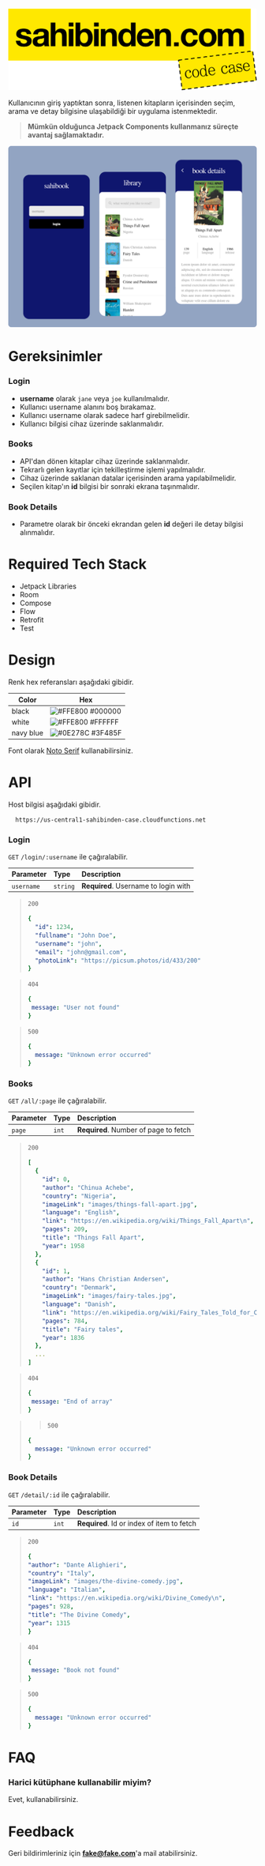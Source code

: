 ![logo|200x100](./assets/logo.png)

Kullanıcının giriş yaptıktan sonra, listenen kitapların içerisinden seçim, arama ve detay bilgisine ulaşabildiği bir uygulama istenmektedir.

> **Mümkün olduğunca Jetpack Components kullanmanız süreçte avantaj sağlamaktadır.**

![design](./assets/design.png)

# Gereksinimler

### Login
- **username** olarak `jane` veya `joe` kullanılmalıdır. 
- Kullanıcı username alanını boş bırakamaz.
- Kullanıcı username olarak sadece harf girebilmelidir.
- Kullanıcı bilgisi cihaz üzerinde saklanmalıdır.

### Books
- API'dan dönen kitaplar cihaz üzerinde saklanmalıdır.
- Tekrarlı gelen kayıtlar için tekilleştirme işlemi yapılmalıdır.
- Cihaz üzerinde saklanan datalar içerisinden arama yapılabilmelidir.
- Seçilen kitap'ın **id** bilgisi bir sonraki ekrana taşınmalıdır.

### Book Details
- Parametre olarak bir önceki ekrandan gelen **id** değeri ile detay bilgisi alınmalıdır.

# Required Tech Stack
- Jetpack Libraries
- Room
- Compose
- Flow
- Retrofit
- Test

# Design

Renk hex referansları aşağıdaki gibidir.

| Color     | Hex                                                              |
|-----------|------------------------------------------------------------------|
| black     | ![#FFE800](https://via.placeholder.com/10/000000?text=+) #000000 |
| white     | ![#FFE800](https://via.placeholder.com/10/ffffff?text=+) #FFFFFF |
| navy blue | ![#0E278C](https://via.placeholder.com/10/0E278C?text=+) #3F485F |

Font olarak [Noto Serif](https://fonts.google.com/noto/specimen/Noto+Serif?stroke=Serif) kullanabilirsiniz.

# API

Host bilgisi aşağıdaki gibidir.
```http
  https://us-central1-sahibinden-case.cloudfunctions.net
```

### Login
`GET` `/login/:username` ile çağıralabilir.

| Parameter  | Type     | Description                          |
|:-----------|:---------|:-------------------------------------|
| `username` | `string` | **Required**. Username to login with |

> `200`
> ```yaml
> {
>   "id": 1234,
>   "fullname": "John Doe",
>   "username": "john",
>   "email": "john@gmail.com",
>   "photoLink": "https://picsum.photos/id/433/200"
> }
> ```

>`404`
>```yaml
>{
>  message: "User not found"
>}
>```

> `500`
> ```yaml
> {
>   message: "Unknown error occurred"
> }
> ```

### Books
`GET` `/all/:page` ile çağıralabilir.

| Parameter | Type  | Description                           |
|:----------|:------|:--------------------------------------|
| `page`    | `int` | **Required**. Number of page to fetch |


> `200`
> ```yaml
> [
>   {
>     "id": 0,
>     "author": "Chinua Achebe",
>     "country": "Nigeria",
>     "imageLink": "images/things-fall-apart.jpg",
>     "language": "English",
>     "link": "https://en.wikipedia.org/wiki/Things_Fall_Apart\n",
>     "pages": 209,
>     "title": "Things Fall Apart",
>     "year": 1958
>   },
>   {
>     "id": 1,
>     "author": "Hans Christian Andersen",
>     "country": "Denmark",
>     "imageLink": "images/fairy-tales.jpg",
>     "language": "Danish",
>     "link": "https://en.wikipedia.org/wiki/Fairy_Tales_Told_for_Children._First_Collection.\n",
>     "pages": 784,
>     "title": "Fairy tales",
>     "year": 1836
>   },
>   ...
> ]
> ```

>`404`
>```yaml
>{
>  message: "End of array"
>}
>```

>> `500`
> ```yaml
> {
>   message: "Unknown error occurred"
> }
> ```

### Book Details

`GET` `/detail/:id` ile çağıralabilir.

| Parameter | Type  | Description                                |
|:----------|:------|:-------------------------------------------|
| `id`      | `int` | **Required**. Id or index of item to fetch |

> `200`
> ```yaml
> {
> "author": "Dante Alighieri",
> "country": "Italy",
> "imageLink": "images/the-divine-comedy.jpg",
> "language": "Italian",
> "link": "https://en.wikipedia.org/wiki/Divine_Comedy\n",
> "pages": 928,
> "title": "The Divine Comedy",
> "year": 1315
> }
> ```

>`404`
>```yaml
>{
>  message: "Book not found"
>}
>```

> `500`
> ```yaml
> {
>   message: "Unknown error occurred"
> }
> ```

# FAQ
### Harici kütüphane kullanabilir miyim?
Evet, kullanabilirsiniz.

# Feedback
Geri bildirimleriniz için **fake@fake.com**'a mail atabilirsiniz.
